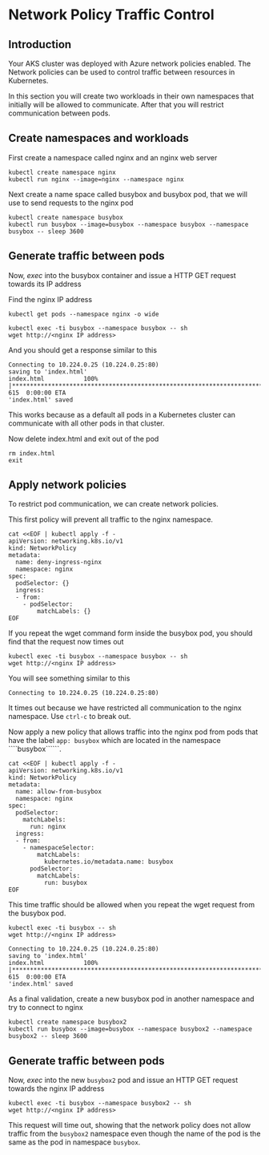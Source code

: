 # Network Policy Traffic Control 

## Introduction

Your AKS cluster was deployed with Azure network policies enabled. The Network policies can be used to control traffic between resources in Kubernetes.

In this section you will create two workloads in their own namespaces that initially will be allowed to communicate. After that you will restrict communication between pods.

## Create namespaces and workloads

First create a namespace called nginx and an nginx web server

````
kubectl create namespace nginx 
kubectl run nginx --image=nginx --namespace nginx 
````

Next create a name space called busybox and busybox pod, that we will use to send requests to the nginx pod

````
kubectl create namespace busybox 
kubectl run busybox --image=busybox --namespace busybox --namespace busybox -- sleep 3600

````

## Generate traffic between pods

Now, *exec* into the busybox container and issue a HTTP GET request towards its IP address

Find the nginx IP address
````
kubectl get pods --namespace nginx -o wide
````

````
kubectl exec -ti busybox --namespace busybox -- sh
wget http://<nginx IP address>
````

And you should get a response similar to this

````
Connecting to 10.224.0.25 (10.224.0.25:80)
saving to 'index.html'
index.html           100% |******************************************************************************************|   615  0:00:00 ETA
'index.html' saved

````

This works because as a default all pods in a Kubernetes cluster can communicate with all other pods in that cluster.

Now delete index.html and exit out of the pod
````
rm index.html
exit
```` 

## Apply network policies

To restrict pod communication, we can create network policies. 


This first policy will prevent all traffic to the nginx namespace. 

````
cat <<EOF | kubectl apply -f -
apiVersion: networking.k8s.io/v1
kind: NetworkPolicy
metadata:
  name: deny-ingress-nginx
  namespace: nginx
spec:
  podSelector: {}
  ingress:
  - from:
    - podSelector:
        matchLabels: {}
EOF
````


If you repeat the wget command form inside the busybox pod, you should find that the request now times out
````
kubectl exec -ti busybox --namespace busybox -- sh
wget http://<nginx IP address>

````

You will see something similar to this
````
Connecting to 10.224.0.25 (10.224.0.25:80)

````

It times out because we have restricted all communication to the nginx namespace. Use ````ctrl-c```` to break out.

Now apply a new policy that allows traffic into the nginx pod from pods that have the label ````app: busybox```` which are located in the namespace ````busybox``````.

````
cat <<EOF | kubectl apply -f -
apiVersion: networking.k8s.io/v1
kind: NetworkPolicy
metadata:
  name: allow-from-busybox
  namespace: nginx 
spec:
  podSelector:
    matchLabels:
      run: nginx
  ingress:
  - from:
    - namespaceSelector:
        matchLabels:
          kubernetes.io/metadata.name: busybox 
      podSelector:
        matchLabels:
          run: busybox
EOF
````

This time traffic should be allowed when you repeat the wget request from the busybox pod.

````
kubectl exec -ti busybox -- sh
wget http://<nginx IP address>

Connecting to 10.224.0.25 (10.224.0.25:80)
saving to 'index.html'
index.html           100% |******************************************************************************************|   615  0:00:00 ETA
'index.html' saved

````





As a final validation, create a new busybox pod in another namespace and try to connect to nginx


````
kubectl create namespace busybox2 
kubectl run busybox --image=busybox --namespace busybox2 --namespace busybox2 -- sleep 3600

````

## Generate traffic between pods

Now, *exec* into the new ````busybox2```` pod and issue an HTTP GET request towards the nginx IP address


````
kubectl exec -ti busybox --namespace busybox2 -- sh
wget http://<nginx IP address>
````

This request will time out, showing that the network policy does not allow traffic from the ````busybox2```` namespace even though the name of the pod is the same as the pod in namespace ````busybox````.